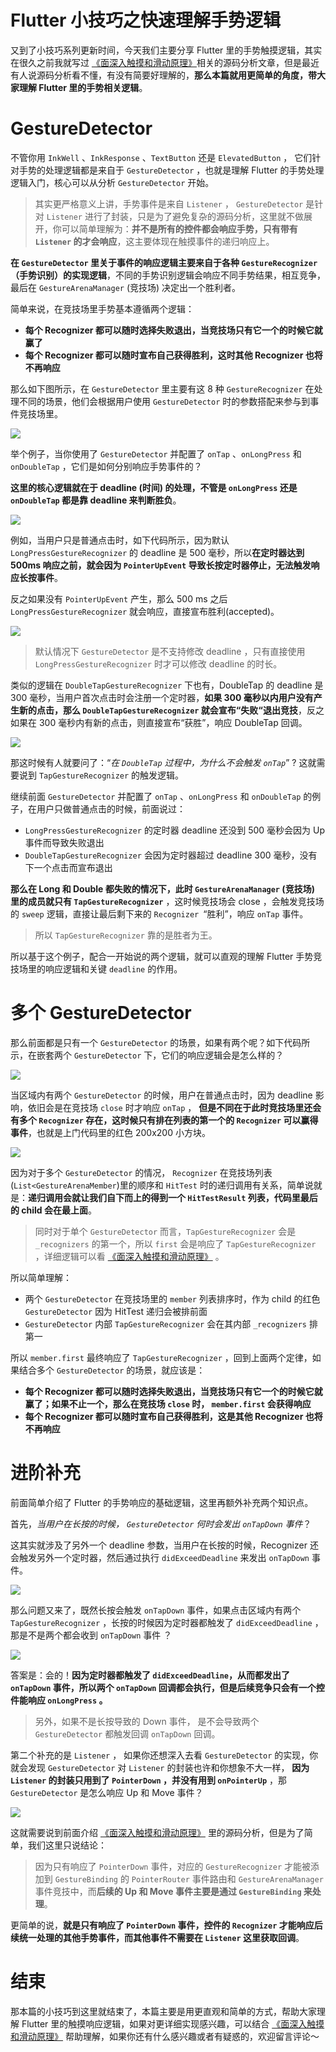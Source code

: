 # Flutter 小技巧之快速理解手势逻辑

又到了小技巧系列更新时间，今天我们主要分享 Flutter 里的手势触摸逻辑，其实在很久之前我就写过 [《面深入触摸和滑动原理》](https://juejin.cn/post/6844903841742192648)相关的源码分析文章，但是最近有人说源码分析看不懂，有没有简要好理解的，**那么本篇就用更简单的角度，带大家理解 Flutter 里的手势相关逻辑**。

# GestureDetector

不管你用 `InkWell` 、`InkResponse`   、`TextButton`  还是 `ElevatedButton` ， 它们针对手势的处理逻辑都是来自于 `GestureDetector` ，也就是理解 Flutter 的手势处理逻辑入门，核心可以从分析  `GestureDetector` 开始。

> 其实更严格意义上讲，手势事件是来自 `Listener`  ，  `GestureDetector`  是针对  `Listener`   进行了封装，只是为了避免复杂的源码分析，这里就不做展开，你可以简单理解为：**并不是所有的控件都会响应手势，只有带有  `Listener`  的才会响应**，这主要体现在触摸事件的递归响应上。

**在  `GestureDetector`  里关于事件的响应逻辑主要来自于各种  `GestureRecognizer` （手势识别）的实现逻辑**，不同的手势识别逻辑会响应不同手势结果，相互竞争，最后在 `GestureArenaManager` (竞技场) 决定出一个胜利者。

简单来说，在竞技场里手势基本遵循两个逻辑：

- **每个 Recognizer 都可以随时选择失败退出，当竞技场只有它一个的时候它就赢了**
- **每个 Recognizer 都可以随时宣布自己获得胜利，这时其他 Recognizer 也将不再响应**

那么如下图所示，在  `GestureDetector`  里主要有这 8 种  `GestureRecognizer` 在处理不同的场景，他们会根据用户使用   `GestureDetector`   时的参数搭配来参与到事件竞技场里。

![](http://img.cdn.guoshuyu.cn/20221215_N15/image1.png)

举个例子，当你使用了  `GestureDetector` 并配置了 `onTap` 、`onLongPress` 和 `onDoubleTap` ，它们是如何分别响应手势事件的？

**这里的核心逻辑就在于 deadline (时间) 的处理，不管是 `onLongPress` 还是 `onDoubleTap`   都是靠 deadline 来判断胜负**。

![](http://img.cdn.guoshuyu.cn/20221215_N15/image2.png)

例如，当用户只是普通点击时，如下代码所示，因为默认  `LongPressGestureRecognizer`   的 deadline 是 500 毫秒，所以**在定时器达到 500ms 响应之前，就会因为 `PointerUpEvent`  导致长按定时器停止，无法触发响应长按事件**。

反之如果没有  `PointerUpEvent`   产生，那么 500 ms 之后  `LongPressGestureRecognizer`   就会响应，直接宣布胜利(accepted)。

![](http://img.cdn.guoshuyu.cn/20221215_N15/image3.png)

> 默认情况下   `GestureDetector` 是不支持修改  deadline ，只有直接使用   `LongPressGestureRecognizer`    时才可以修改  deadline 的时长。

类似的逻辑在  `DoubleTapGestureRecognizer` 下也有，DoubleTap 的 deadline 是 300 毫秒，当用户首次点击时会注册一个定时器，**如果 300 毫秒以内用户没有产生新的点击，那么   `DoubleTapGestureRecognizer`  就会宣布“失败“退出竞技**，反之如果在 300 毫秒内有新的点击，则直接宣布“获胜”，响应 DoubleTap 回调。

![](http://img.cdn.guoshuyu.cn/20221215_N15/image4.png)

那这时候有人就要问了：“*在 `DoubleTap` 过程中，为什么不会触发 `onTap`*” ? 这就需要说到 `TapGestureRecognizer` 的触发逻辑。

继续前面  `GestureDetector` 并配置了 `onTap` 、`onLongPress` 和 `onDoubleTap` 的例子，在用户只做普通点击的时候，前面说过：

- `LongPressGestureRecognizer`   的定时器 deadline 还没到 500 毫秒会因为 Up 事件而导致失败退出
- `DoubleTapGestureRecognizer`  会因为定时器超过 deadline 300 毫秒，没有下一个点击而宣布退出

**那么在 Long 和 Double 都失败的情况下，此时  `GestureArenaManager` (竞技场) 里的成员就只有 `TapGestureRecognizer`**  ，这时候竞技场会 close ，会触发竞技场的 `sweep` 逻辑，直接让最后剩下来的 `Recognizer `“胜利”，响应  `onTap`  事件。

> 所以 `TapGestureRecognizer` 靠的是胜者为王。

所以基于这个例子，配合一开始说的两个逻辑，就可以直观的理解 Flutter 手势竞技场里的响应逻辑和关键 `deadline` 的作用。

# 多个 GestureDetector

那么前面都是只有一个  `GestureDetector`  的场景，如果有两个呢？如下代码所示，在嵌套两个   `GestureDetector`   下，它们的响应逻辑会是怎么样的？

![](http://img.cdn.guoshuyu.cn/20221215_N15/image5.png)

当区域内有两个   `GestureDetector`   的时候，用户在普通点击时，因为 deadline 影响，依旧会是在竞技场  `close`  时才响应 `onTap` ， **但是不同在于此时竞技场里还会有多个    `Recognizer`   存在，这时候只有排在列表的第一个的     `Recognizer`  可以赢得事件**，也就是上门代码里的红色 200x200 小方块。

![](http://img.cdn.guoshuyu.cn/20221215_N15/image6.png)

因为对于多个   `GestureDetector`   的情况， `Recognizer`   在竞技场列表(`List<GestureArenaMember`)里的顺序和 `HitTest` 时的递归调用有关系，简单说就是：**递归调用会就让我们自下而上的得到一个 `HitTestResult` 列表，代码里最后的 child 会在最上面**。

> 同时对于单个    `GestureDetector`   而言，`TapGestureRecognizer` 会是 `_recognizers` 的第一个，所以 `first` 会是响应了 `TapGestureRecognizer`  ，详细逻辑可以看   [《面深入触摸和滑动原理》](https://juejin.cn/post/6844903841742192648) 。

所以简单理解：

- 两个   `GestureDetector`    在竞技场里的 `member`  列表排序时，作为 child  的红色   `GestureDetector`    因为 HitTest 递归会被排前面
- `GestureDetector`   内部  `TapGestureRecognizer`  会在其内部  `_recognizers`  排第一

所以  `member.first`  最终响应了    `TapGestureRecognizer`  ，回到上面两个定律，如果结合多个 `GestureDetector`  的场景，就应该是：

- **每个 Recognizer 都可以随时选择失败退出，当竞技场只有它一个的时候它就赢了；如果不止一个，那么在竞技场 `close` 时，  `member.first`   会获得响应**
- **每个 Recognizer 都可以随时宣布自己获得胜利，这是其他 Recognizer 也将不再响应**

##### 

# 进阶补充

前面简单介绍了 Flutter 的手势响应的基础逻辑，这里再额外补充两个知识点。

首先，*当用户在长按的时候，  `GestureDetector`   何时会发出  `onTapDown` 事件*？

这其实就涉及了另外一个 deadline 参数，当用户在长按的时候，Recognizer 还会触发另外一个定时器，然后通过执行 `didExceedDeadline`  来发出 `onTapDown` 事件。

![](http://img.cdn.guoshuyu.cn/20221215_N15/image7.png)

那么问题又来了，既然长按会触发  `onTapDown` 事件，如果点击区域内有两个 `TapGestureRecognizer` ，长按的时候因为定时器都触发了 `didExceedDeadline` ，那是不是两个都会收到  `onTapDown`  事件 ？

![](http://img.cdn.guoshuyu.cn/20221215_N15/image8.png)

答案是：会的！**因为定时器都触发了 `didExceedDeadline`，从而都发出了 `onTapDown` 事件，所以两个 `onTapDown` 回调都会执行，但是后续竞争只会有一个控件能响应 `onLongPress` 。**

> 另外，如果不是长按导致的 Down 事件，  是不会导致两个    `GestureDetector`    都触发回调  `onTapDown`  回调。

第二个补充的是  `Listener`  ，  如果你还想深入去看  `GestureDetector`    的实现，你就会发现  `GestureDetector`   对 `Listener`   的封装也许和你想象不大一样，  **因为  `Listener`   的封装只用到了 `PointerDown` ，并没有用到 `onPointerUp`** ，那   `GestureDetector`   是怎么响应 Up 和 Move 事件？

![](http://img.cdn.guoshuyu.cn/20221215_N15/image9.png)

这就需要说到前面介绍  [《面深入触摸和滑动原理》](https://juejin.cn/post/6844903841742192648) 里的源码分析，但是为了简单，我们这里只说结论：

> 因为只有响应了 `PointerDown`  事件，对应的 `GestureRecognizer`  才能被添加到 `GestureBinding` 的 `PointerRouter` 事件路由和 `GestureArenaManager` 事件竞技中，而**后续的 Up 和 Move 事件主要是通过 `GestureBinding`  来处理**。

更简单的说，**就是只有响应了 `PointerDown`   事件，控件的 `Recognizer`  才能响应后续统一处理的其他手势事件，而其他事件不需要在 `Listener` 这里获取回调**。



# 结束

那本篇的小技巧到这里就结束了，本篇主要是用更直观和简单的方式，帮助大家理解 Flutter 里的触摸响应逻辑，如果对更详细实现感兴趣，可以结合   [《面深入触摸和滑动原理》](https://juejin.cn/post/6844903841742192648) 帮助理解，如果你还有什么感兴趣或者有疑惑的，欢迎留言评论～

